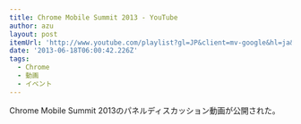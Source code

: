 ```yaml
---
title: Chrome Mobile Summit 2013 - YouTube
author: azu
layout: post
itemUrl: 'http://www.youtube.com/playlist?gl=JP&client=mv-google&hl=ja&list=PLNYkxOF6rcIBPVZ39YfuS4a9A4oOTRqrM&nomobile=1'
date: '2013-06-18T06:00:42.226Z'
tags:
  - Chrome
  - 動画
  - イベント
---
```

Chrome Mobile Summit 2013のパネルディスカッション動画が公開された。

